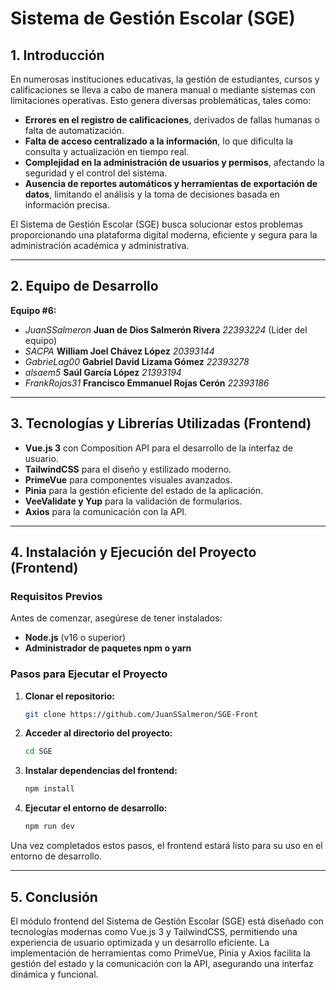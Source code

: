# Sistema de Gestión Escolar (SGE)

## 1. Introducción

En numerosas instituciones educativas, la gestión de estudiantes, cursos y calificaciones se lleva a cabo de manera manual o mediante sistemas con limitaciones operativas. Esto genera diversas problemáticas, tales como:

- **Errores en el registro de calificaciones**, derivados de fallas humanas o falta de automatización.
- **Falta de acceso centralizado a la información**, lo que dificulta la consulta y actualización en tiempo real.
- **Complejidad en la administración de usuarios y permisos**, afectando la seguridad y el control del sistema.
- **Ausencia de reportes automáticos y herramientas de exportación de datos**, limitando el análisis y la toma de decisiones basada en información precisa.

El Sistema de Gestión Escolar (SGE) busca solucionar estos problemas proporcionando una plataforma digital moderna, eficiente y segura para la administración académica y administrativa.

---

## 2. Equipo de Desarrollo

**Equipo #6:**
- *JuanSSalmeron* **Juan de Dios Salmerón Rivera** *22393224* (Líder del equipo)
- *SACPA* **William Joel Chávez López** *20393144*
- *GabrieLag00* **Gabriel David Lizama Gómez** *22393278*
- *alsaem5* **Saúl García López** *21393194*
- *FrankRojas31* **Francisco Emmanuel Rojas Cerón** *22393186*

---

## 3. Tecnologías y Librerías Utilizadas (Frontend)

- **Vue.js 3** con Composition API para el desarrollo de la interfaz de usuario.
- **TailwindCSS** para el diseño y estilizado moderno.
- **PrimeVue** para componentes visuales avanzados.
- **Pinia** para la gestión eficiente del estado de la aplicación.
- **VeeValidate y Yup** para la validación de formularios.
- **Axios** para la comunicación con la API.

---

## 4. Instalación y Ejecución del Proyecto (Frontend)

### **Requisitos Previos**

Antes de comenzar, asegúrese de tener instalados:

- **Node.js** (v16 o superior)
- **Administrador de paquetes npm o yarn**

### **Pasos para Ejecutar el Proyecto**

1. **Clonar el repositorio:**
   ```bash
   git clone https://github.com/JuanSSalmeron/SGE-Front
   ```

2. **Acceder al directorio del proyecto:**
   ```bash
   cd SGE
   ```

3. **Instalar dependencias del frontend:**
   ```bash
   npm install
   ```

4. **Ejecutar el entorno de desarrollo:**
   ```bash
   npm run dev
   ```

Una vez completados estos pasos, el frontend estará listo para su uso en el entorno de desarrollo.

---

## 5. Conclusión

El módulo frontend del Sistema de Gestión Escolar (SGE) está diseñado con tecnologías modernas como Vue.js 3 y TailwindCSS, permitiendo una experiencia de usuario optimizada y un desarrollo eficiente. La implementación de herramientas como PrimeVue, Pinia y Axios facilita la gestión del estado y la comunicación con la API, asegurando una interfaz dinámica y funcional.
